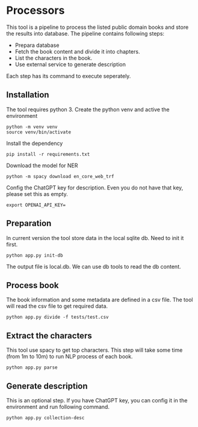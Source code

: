 # Processors
This tool is a pipeline to process the listed public domain books and store the results into database. The pipeline contains following steps:

- Prepara database
- Fetch the book content and divide it into chapters.
- List the characters in the book.
- Use external service to generate description

Each step has its command to execute seperately.

## Installation
The tool requires python 3. 
Create the python venv and active the environment

```
python -m venv venv
source venv/bin/activate
```

Install the dependency

```
pip install -r requirements.txt
```

Download the model for NER

```
python -m spacy download en_core_web_trf
```

Config the ChatGPT key for description. Even you do not have that key, please set this as empty.

```
export OPENAI_API_KEY=
```

## Preparation
In current version the tool store data in the local sqlite db. Need to init it first.

```
python app.py init-db
```
The output file is local.db. We can use db tools to read the db content.

## Process book
The book information and some metadata are defined in a csv file. The tool will read the csv file to get required data.

```
python app.py divide -f tests/test.csv
```

## Extract the characters
This tool use spacy to get top characters. This step will take some time (from 1m to 10m) to run NLP process of each book.

```
python app.py parse
```

## Generate description
This is an optional step. If you have ChatGPT key, you can config it in the environment and run following command.
```
python app.py collection-desc
```